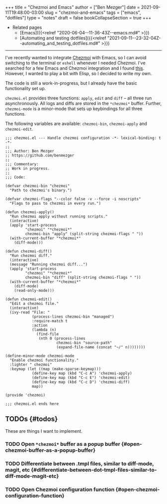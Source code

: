 +++
title = "Chezmoi and Emacs"
author = ["Ben Mezger"]
date = 2021-09-11T19:48:00-03:00
slug = "chezmoi-and-emacs"
tags = ["emacs", "dotfiles"]
type = "notes"
draft = false
bookCollapseSection = true
+++

-   Related pages
    -   [Emacs]({{<relref "2020-06-04--11-36-43Z--emacs.md#" >}})
    -   [Automating and testing dotfiles]({{<relref "2021-09-11--23-32-04Z--automating_and_testing_dotfiles.md#" >}})

---

I've recently wanted to integrate [Chezmoi](https://chezmoi.io) with Emacs, so I can avoid switching
to the terminal or `eshell` whenever I needed Chezmoi. I've searched for a few
Emacs and Chezmoi integration and I found [this](https://github.com/tuh8888/chezmoi.el). However, I wanted to play a
bit with Elisp, so I decided to write my own.

The code is still a work-in-progress, but I already have the basic functionality
set up.

`chezmoi.el` provides three functions: `apply`, `edit` and `diff` – all three run
asynchronously. All logs and diffs are stored in the `*chezmoi*` buffer.
Further, `chezmoi-mode` is a minor-mode that sets up keybindings for all three
functions.

The following variables are available: `chezmoi-bin`, `chezmoi-apply` and
`chezmoi-edit`.

```emacs-lisp
;;; chezmoi.el --- Handle chezmoi configuration -*- lexical-binding: t -*-
;;
;;; Author: Ben Mezger
;; https://github.com/benmezger
;;
;;; Commentary:
;; Work in progress.
;;
;;; Code:

(defvar chezmoi-bin "chezmoi"
  "Path to chezmoi's binary.")

(defvar chezmoi-flags "--color false -v --force -i noscripts"
  "Flags to pass to chezmoi in every run.")

(defun chezmoi-apply()
  "Run chezmoi apply without running scripts."
  (interactive)
  (apply 'start-process
         "chezmoi" "*chezmoi*"
         chezmoi-bin "apply" (split-string chezmoi-flags " "))
  (with-current-buffer "*chezmoi*"
    (diff-mode)))

(defun chezmoi-diff()
  "Run chezmoi diff."
  (interactive)
  (message "Running chezmoi diff...")
  (apply 'start-process
         "chezmoi" "*chezmoi*"
         chezmoi-bin "diff" (split-string chezmoi-flags " "))
  (with-current-buffer "*chezmoi*"
    (diff-mode)
    (read-only-mode)))

(defun chezmoi-edit()
  "Edit a chezmoi file."
  (interactive)
  (ivy-read "File: "
            (process-lines chezmoi-bin "managed")
            :require-match t
            :action
            (lambda (n)
              (find-file
               (nth 0 (process-lines
                       chezmoi-bin "source-path"
                       (expand-file-name (concat "~/" n))))))))

(define-minor-mode chezmoi-mode
  "Enable chezmoi functionality."
  :lighter " chezmoi"
  :keymap (let ((map (make-sparse-keymap)))
            (define-key map (kbd "C-c A") 'chezmoi-apply)
            (define-key map (kbd "C-c E") 'chezmoi-edit)
            (define-key map (kbd "C-c D") 'chezmoi-diff)
            map))

(provide 'chezmoi)

;;; chezmoi.el ends here

```


## TODOs {#todos}

These are things I want to implement.


### <span class="org-todo todo TODO">TODO</span> Open `*chezmoi*` buffer as a popup buffer {#open-chezmoi-buffer-as-a-popup-buffer}


### <span class="org-todo todo TODO">TODO</span> Differentiate between .tmpl files, similar to diff-mode, magit, etc {#differentiate-between-dot-tmpl-files-similar-to-diff-mode-magit-etc}


### <span class="org-todo todo TODO">TODO</span> Open Chezmoi configuration function {#open-chezmoi-configuration-function}